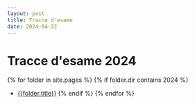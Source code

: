 ```yaml
---
layout: post
title: Tracce d'esame
date: 2024-04-22
---
```


# Tracce d'esame 2024

{% for folder in site.pages %}
{% if folder.dir contains 2024 %}

- [{{folder.title}}]({{site.baseurl}}{{folder.url}})
  {% endif %}
  {% endfor %}
